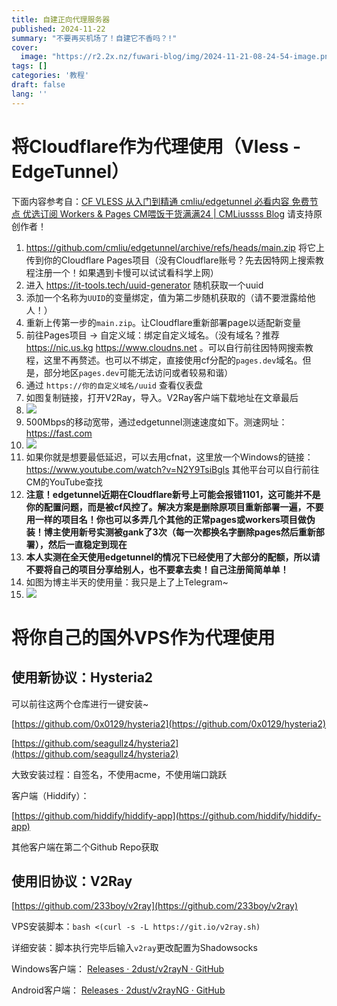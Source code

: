 ```yaml
---
title: 自建正向代理服务器
published: 2024-11-22
summary: "不要再买机场了！自建它不香吗？!"
cover:
  image: "https://r2.2x.nz/fuwari-blog/img/2024-11-21-08-24-54-image.png"
tags: []
categories: '教程'
draft: false 
lang: ''
---
```


# 将Cloudflare作为代理使用（Vless - EdgeTunnel）

下面内容参考自：[CF VLESS 从入门到精通 cmliu/edgetunnel 必看内容 免费节点 优选订阅 Workers & Pages CM喂饭干货满满24 | CMLiussss Blog](https://vercel.blog.cmliussss.com/p/CM24/) 请支持原创作者！

1. https://github.com/cmliu/edgetunnel/archive/refs/heads/main.zip 将它上传到你的Cloudflare Pages项目（没有Cloudflare账号？先去因特网上搜索教程注册一个！如果遇到卡慢可以试试看科学上网）
2. 进入 https://it-tools.tech/uuid-generator 随机获取一个uuid
3. 添加一个名称为`UUID`的变量绑定，值为第二步随机获取的（请不要泄露给他人！）
4. 重新上传第一步的`main.zip`。让Cloudflare重新部署page以适配新变量
5. 前往Pages项目 -> 自定义域：绑定自定义域名。（没有域名？推荐 https://nic.us.kg https://www.cloudns.net 。可以自行前往因特网搜索教程，这里不再赘述。也可以不绑定，直接使用cf分配的`pages.dev`域名。但是，部分地区`pages.dev`可能无法访问或者较易和谐）
6. 通过 `https://你的自定义域名/uuid` 查看仪表盘
7. 如图复制链接，打开V2Ray，导入。V2Ray客户端下载地址在文章最后
8. ![](https://r2.2x.nz/fuwari-blog/img/2024-11-24-00-17-22-image.png)
9. 500Mbps的移动宽带，通过edgetunnel测速速度如下。测速网址： https://fast.com
10. ![](https://r2.2x.nz/fuwari-blog/img/2024-11-22-09-08-38-image.png)
11. 如果你就是想要最低延迟，可以去用cfnat，这里放一个Windows的链接： https://www.youtube.com/watch?v=N2Y9TsiBgls 其他平台可以自行前往CM的YouTube查找
12. **注意！edgetunnel近期在Cloudflare新号上可能会报错1101，这可能并不是你的配置问题，而是被cf风控了。解决方案是删除原项目重新部署一遍，不要用一样的项目名！你也可以多弄几个其他的正常pages或workers项目做伪装！博主使用新号实测被gank了3次（每一次都换名字删除pages然后重新部署），然后一直稳定到现在**
13. **本人实测在全天使用edgetunnel的情况下已经使用了大部分的配额，所以请不要将自己的项目分享给别人，也不要拿去卖！自己注册简简单单！**
14. 如图为博主半天的使用量：我只是上了上Telegram~
15. ![](https://r2.2x.nz/fuwari-blog/img/2024-11-26-16-07-50-image.png)

# 将你自己的国外VPS作为代理使用

## 使用新协议：Hysteria2

可以前往这两个仓库进行一键安装~

[https://github.com/0x0129/hysteria2](https://github.com/0x0129/hysteria2)

[https://github.com/seagullz4/hysteria2](https://github.com/seagullz4/hysteria2)

大致安装过程：自签名，不使用acme，不使用端口跳跃

客户端（Hiddify）：

[https://github.com/hiddify/hiddify-app](https://github.com/hiddify/hiddify-app)

其他客户端在第二个Github Repo获取

## 使用旧协议：V2Ray

[https://github.com/233boy/v2ray](https://github.com/233boy/v2ray)

VPS安装脚本：`bash <(curl -s -L https://git.io/v2ray.sh)`

详细安装：脚本执行完毕后输入`v2ray`更改配置为Shadowsocks

Windows客户端： [Releases · 2dust/v2rayN · GitHub](https://github.com/2dust/v2rayN/releases)

Android客户端： [Releases · 2dust/v2rayNG · GitHub](https://github.com/2dust/v2rayNG/releases)
